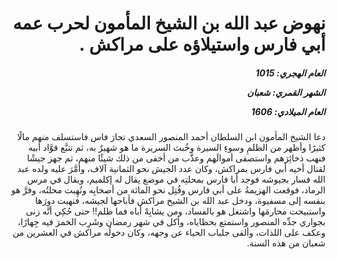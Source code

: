 <h1 dir="rtl">نهوض عبد الله بن الشيخ المأمون لحرب عمه أبي فارس واستيلاؤه على مراكش .</h1>

<h5 dir="rtl">العام الهجري:  1015

الشهر القمري: شعبان

العام الميلادي: 1606</h5>

<p dir="rtl">دعا الشيخ المأمون ابن السلطان أحمد المنصور السعدي تجارَ فاس فاستسلف منهم مالًا كثيرًا وأظهر من الظلمِ وسوءِ السيرة وخُبث السريرة ما هو شهيرٌ به، ثم تتبَّع قوَّاد أبيه فنهب ذخائِرَهم واستصفى أموالَهم وعذَّب من أخفى من ذلك شيئًا منهم، ثم جهز جيشًا لقتال أخيه أبي فارس بمراكش، وكان عدد الجيش نحو الثمانية آلاف، وأمَّرَ عليه ولده عبد الله فسار بجيوشه فوجد أبا فارس بمحلتِه في موضع يقال له إكلميم، ويقال في مرس الرماد، فوقعت الهزيمةُ على أبي فارس وقُتِل نحو المائة من أصحابِه ونُهِبت محلتُه، وفرَّ هو بنفسه إلى مسفيوة، ودخل عبد الله بن الشيخ مراكش فأباحها لجيشه، فنهبت دورَها واستبيحت محارمَها واشتغل هو بالفساد، ومن يشابِهْ أباه فما ظلم!! حتى حُكِي أنَّه زنى بجواري جدِّه المنصور واستمتع بحظاياه، وأكل في شهر رمضان وشَرِب الخمرَ فيه جِهارًا، وعكف على اللذات، وألقى جلباب الحياء عن وجهه، وكان دخولُه مراكش في العشرين من شعبان من هذه السنة.</p></br>
